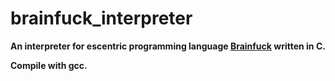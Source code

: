 # brainfuck_interpreter

**An interpreter for escentric programming language [Brainfuck](https://en.wikipedia.org/wiki/Brainfuck) written in C.**

**Compile with gcc.**
